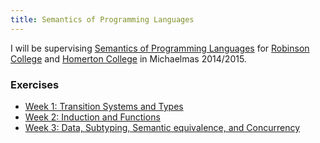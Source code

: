 ```yaml
---
title: Semantics of Programming Languages 
---
```


<p>
    I will be supervising <a href="http://www.cl.cam.ac.uk/teaching/1415/Semantics/">Semantics of Programming Languages</a> for <a href="http://www.robinson.cam.ac.uk/">Robinson College</a> and <a href="http://www.homerton.cam.ac.uk/">Homerton College</a> in Michaelmas 2014/2015. 
</p>

<h3>Exercises</h3>
<ul>
    <li><a href="http://www.cl.cam.ac.uk/~mbg28/teaching/1415/semantics-ex1.pdf">Week 1: Transition Systems and Types</a></li>
    <li><a href="http://www.cl.cam.ac.uk/~mbg28/teaching/1415/semantics-ex2.pdf">Week 2: Induction and Functions</a></li>
    <li><a href="http://www.cl.cam.ac.uk/~mbg28/teaching/1415/semantics-ex3.pdf">Week 3: Data, Subtyping, Semantic equivalence, and Concurrency</a></li>
</ul>
